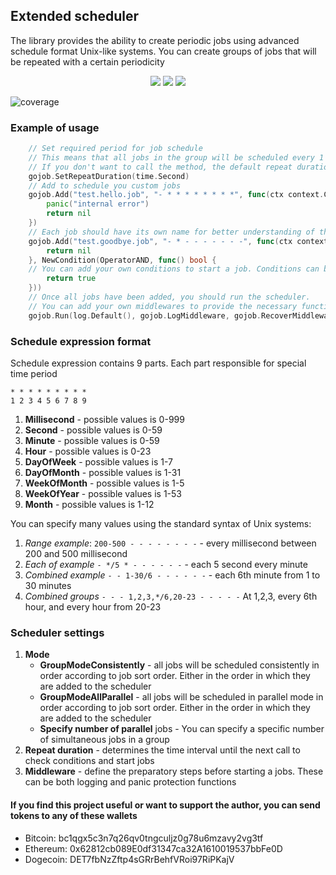 ## Extended scheduler

The library provides the ability to create periodic jobs using advanced schedule format Unix-like systems. 
You can create groups of jobs that will be repeated with a certain periodicity

<p align="center">
   <a href="https://github.com/dimonrus/gojob/actions/workflows/go.yml"><img src="https://github.com/dimonrus/gojob/actions/workflows/go.yml/badge.svg"></a>
   <a href="https://github.com/dimonrus/gojob/releases"><img src="https://img.shields.io/github/tag/dimonrus/gojob.svg?label=version&color=brightgreen"></a>
   <a href="https://github.com/dimonrus/gojob/blob/master/LICENSE"><img src="https://img.shields.io/github/license/dimonrus/gojob"></a>
</p>

![coverage](https://raw.githubusercontent.com/dimonrus/gojob/badges/.badges/main/coverage.svg)

### Example of usage
```go
    // Set required period for job schedule
	// This means that all jobs in the group will be scheduled every 1 second.
	// If you don't want to call the method, the default repeat duration will be 1 minute
    gojob.SetRepeatDuration(time.Second)
    // Add to schedule you custom jobs
    gojob.Add("test.hello.job", "- * * * * * * * *", func(ctx context.Context, args ...any) error {
		panic("internal error")
		return nil
	})
    // Each job should have its own name for better understanding of the execution processes and investigation of event log entries
    gojob.Add("test.goodbye.job", "- * - - - - - - -", func(ctx context.Context, args ...any) error {
		return nil
	}, NewCondition(OperatorAND, func() bool {
    // You can add your own conditions to start a job. Conditions can be combined to create complex mechanics for starting jobs
		return true
	}))
    // Once all jobs have been added, you should run the scheduler. 
	// You can add your own middlewares to provide the necessary functionality when running jobs
    gojob.Run(log.Default(), gojob.LogMiddleware, gojob.RecoverMiddleware)
```
### Schedule expression format

Schedule expression contains 9 parts. Each part responsible for special time period

```* * * * * * * * * ```<br>
```1 2 3 4 5 6 7 8 9 ```

1) **Millisecond** - possible values is 0-999
2) **Second** - possible values is 0-59
3) **Minute** - possible values is 0-59
4) **Hour** - possible values is 0-23
5) **DayOfWeek** - possible values is 1-7
6) **DayOfMonth** - possible values is 1-31
7) **WeekOfMonth** - possible values is 1-5
8) **WeekOfYear** - possible values is 1-53
9) **Month** - possible values is 1-12

You can specify many values using the standard syntax of Unix systems:

1) *Range example*: ```200-500 - - - - - - - -``` - every millisecond between 200 and 500 millisecond
2) *Each of example* ```- */5 * - - - - - -``` - each 5 second every minute
3) *Combined example* ```- - 1-30/6 - - - - - -``` - each 6th minute from 1 to 30 minutes
4) *Combined groups* ```- - - 1,2,3,*/6,20-23 - - - - -``` At 1,2,3, every 6th hour, and every hour from 20-23 

### Scheduler settings

1) **Mode**
   - __GroupModeConsistently__ - all jobs will be scheduled consistently in order according to job sort order. Either in the order in which they are added to the scheduler
   - __GroupModeAllParallel__ - all jobs will be scheduled in parallel mode in order according to job sort order. Either in the order in which they are added to the scheduler
   - __Specify number of parallel__ jobs - You can specify a specific number of simultaneous jobs in a group
2) **Repeat duration** - determines the time interval until the next call to check conditions and start jobs
3) **Middleware** - define the preparatory steps before starting a jobs. These can be both logging and panic protection functions

#### If you find this project useful or want to support the author, you can send tokens to any of these wallets
- Bitcoin: bc1qgx5c3n7q26qv0tngculjz0g78u6mzavy2vg3tf
- Ethereum: 0x62812cb089E0df31347ca32A1610019537bbFe0D
- Dogecoin: DET7fbNzZftp4sGRrBehfVRoi97RiPKajV